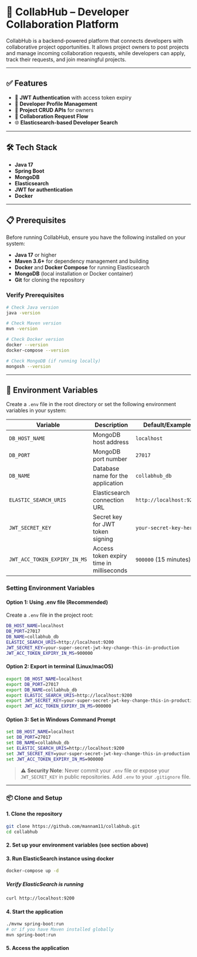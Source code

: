 # 🚀 CollabHub – Developer Collaboration Platform

CollabHub is a backend-powered platform that connects developers with collaborative project opportunities. It allows project owners to post projects and manage incoming collaboration requests, while developers can apply, track their requests, and join meaningful projects.

---

## ✅ Features

- 🔐 **JWT Authentication** with access token expiry
- 👤 **Developer Profile Management**
- 📁 **Project CRUD APIs** for owners
- 🤝 **Collaboration Request Flow**
- 🌐 **Elasticsearch-based Developer Search**

---

## 🛠️ Tech Stack

- **Java 17**
- **Spring Boot**
- **MongoDB**
- **Elasticsearch**
- **JWT for authentication**
- **Docker**

---

## 📋 Prerequisites

Before running CollabHub, ensure you have the following installed on your system:

- **Java 17** or higher
- **Maven 3.6+** for dependency management and building
- **Docker** and **Docker Compose** for running Elasticsearch
- **MongoDB** (local installation or Docker container)
- **Git** for cloning the repository

### Verify Prerequisites
```bash
# Check Java version
java -version

# Check Maven version
mvn -version

# Check Docker version
docker --version
docker-compose --version

# Check MongoDB (if running locally)
mongosh --version
```

---

## 🔧 Environment Variables

Create a `.env` file in the root directory or set the following environment variables in your system:

| Variable | Description | Default/Example | Required |
|----------|-------------|-----------------|----------|
| `DB_HOST_NAME` | MongoDB host address | `localhost` | ✅ |
| `DB_PORT` | MongoDB port number | `27017` | ✅ |
| `DB_NAME` | Database name for the application | `collabhub_db` | ✅ |
| `ELASTIC_SEARCH_URIS` | Elasticsearch connection URL | `http://localhost:9200` | ✅ |
| `JWT_SECRET_KEY` | Secret key for JWT token signing | `your-secret-key-here` | ✅ |
| `JWT_ACC_TOKEN_EXPIRY_IN_MS` | Access token expiry time in milliseconds | `900000` (15 minutes) | ✅ |

### Setting Environment Variables

#### Option 1: Using .env file (Recommended)
Create a `.env` file in the project root:
```bash
DB_HOST_NAME=localhost
DB_PORT=27017
DB_NAME=collabhub_db
ELASTIC_SEARCH_URIS=http://localhost:9200
JWT_SECRET_KEY=your-super-secret-jwt-key-change-this-in-production
JWT_ACC_TOKEN_EXPIRY_IN_MS=900000
```

#### Option 2: Export in terminal (Linux/macOS)
```bash
export DB_HOST_NAME=localhost
export DB_PORT=27017
export DB_NAME=collabhub_db
export ELASTIC_SEARCH_URIS=http://localhost:9200
export JWT_SECRET_KEY=your-super-secret-jwt-key-change-this-in-production
export JWT_ACC_TOKEN_EXPIRY_IN_MS=900000
```

#### Option 3: Set in Windows Command Prompt
```cmd
set DB_HOST_NAME=localhost
set DB_PORT=27017
set DB_NAME=collabhub_db
set ELASTIC_SEARCH_URIS=http://localhost:9200
set JWT_SECRET_KEY=your-super-secret-jwt-key-change-this-in-production
set JWT_ACC_TOKEN_EXPIRY_IN_MS=900000
```

> ⚠️ **Security Note**: Never commit your `.env` file or expose your `JWT_SECRET_KEY` in public repositories. Add `.env` to your `.gitignore` file.

---

### 📦 Clone and Setup

#### 1. Clone the repository

```bash
git clone https://github.com/mannam11/collabhub.git
cd collabhub
```

#### 2. Set up your environment variables (see section above)

#### 3. Run ElasticSearch instance using docker
```bash
docker-compose up -d
```

##### Verify ElasticSearch is running
```bash
curl http://localhost:9200
```

#### 4. Start the application
```bash
./mvnw spring-boot:run
# or if you have Maven installed globally
mvn spring-boot:run
```

#### 5. Access the application